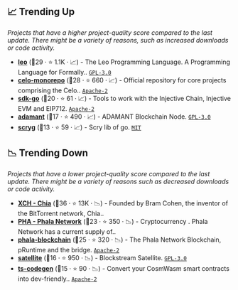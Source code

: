 ## 📈 Trending Up

_Projects that have a higher project-quality score compared to the last update. There might be a variety of reasons, such as increased downloads or code activity._

- <b><a href="https://github.com/AleoHQ/leo">leo</a></b> (🥇29 ·  ⭐ 1.1K · 📈) - The Leo Programming Language. A Programming Language for Formally.. <code><a href="http://bit.ly/2M0xdwT">GPL-3.0</a></code>
- <b><a href="https://github.com/celo-org/celo-monorepo">celo-monorepo</a></b> (🥇28 ·  ⭐ 660 · 📈) - Official repository for core projects comprising the Celo.. <code><a href="http://bit.ly/3nYMfla">Apache-2</a></code>
- <b><a href="https://github.com/InjectiveLabs/sdk-go">sdk-go</a></b> (🥈20 ·  ⭐ 61 · 📈) - Tools to work with the Injective Chain, Injective EVM and EIP712. <code><a href="http://bit.ly/3nYMfla">Apache-2</a></code>
- <b><a href="https://github.com/Adamant-im/adamant">adamant</a></b> (🥈17 ·  ⭐ 490 · 📈) - ADAMANT Blockchain Node. <code><a href="http://bit.ly/2M0xdwT">GPL-3.0</a></code>
- <b><a href="https://github.com/scryinfo/scryg">scryg</a></b> (🥉13 ·  ⭐ 59 · 📈) - Scry lib of go. <code><a href="http://bit.ly/34MBwT8">MIT</a></code>

## 📉 Trending Down

_Projects that have a lower project-quality score compared to the last update. There might be a variety of reasons such as decreased downloads or code activity._

- <b><a href="https://github.com/Chia-Network">XCH - Chia</a></b> (🥇36 ·  ⭐ 13K · 📉) - Founded by Bram Cohen, the inventor of the BitTorrent network, Chia..
- <b><a href="https://github.com/Phala-Network">PHA - Phala Network</a></b> (🥇23 ·  ⭐ 350 · 📉) - Cryptocurrency . Phala Network has a current supply of.. <code><img src="https://git.io/J9cO9" style="display:inline;" width="13" height="13"></code>
- <b><a href="https://github.com/Phala-Network/phala-blockchain">phala-blockchain</a></b> (🥇25 ·  ⭐ 320 · 📉) - The Phala Network Blockchain, pRuntime and the bridge. <code><a href="http://bit.ly/3nYMfla">Apache-2</a></code>
- <b><a href="https://github.com/Blockstream/satellite">satellite</a></b> (🥈16 ·  ⭐ 950 · 📉) - Blockstream Satellite. <code><a href="http://bit.ly/2M0xdwT">GPL-3.0</a></code>
- <b><a href="https://github.com/CosmWasm/ts-codegen">ts-codegen</a></b> (🥈15 ·  ⭐ 90 · 📉) - Convert your CosmWasm smart contracts into dev-friendly.. <code><a href="http://bit.ly/3nYMfla">Apache-2</a></code>

